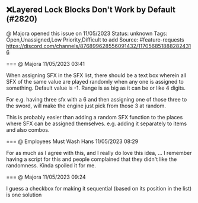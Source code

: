 ## ❌Layered Lock Blocks Don't Work by Default (#2820)
@ Majora opened this issue on 11/05/2023
Status: unknown
Tags: Open,Unassigned,Low Priority,Difficult to add
Source: #feature-requests https://discord.com/channels/876899628556091432/1170568518882824316


=== @ Majora 11/05/2023 03:41

When assigning SFX in the SFX list, there should be a text box wherein all SFX of the same value are played randomly when any one is assigned to something. Default value is -1. Range is as big as it can be or like 4 digits. 

For e.g. having three sfx with a 6 and then assigning one of those three to the sword, will make the engine just pick from those 3 at random. 

This is probably easier than adding a random SFX function to the places where SFX can be assigned themselves. e.g. adding it separately to items and also combos.

=== @ Employees Must Wash Hans 11/05/2023 08:29

For as much as I agree with this, and I really do love this idea, ... I remember having a script for this and people complained that they didn't like the randomness.  Kinda spoiled it for me.

=== @ Majora 11/05/2023 09:24

I guess a checkbox for making it sequential (based on its position in the list) is one solution
